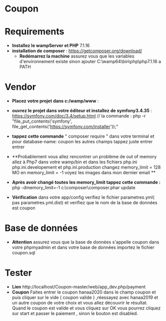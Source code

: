

# Coupon
# Requirements
   * **Installez le wampServer et PHP** 7.1.16
   * **installation de composer** :
    https://getcomposer.org/download/ 
     * **Redémarrez la machine** assurez vous que les variables d'environnement existe sinon ajouter C:\wamp64\bin\php\php7.1.16 a PATH
 # Vendor 
   * **Placez votre projet dans c:/wamp/www** :
   * **ouvrez le projet dans votre éditeur et installez de symfony3.4.35** :
    https://symfony.com/doc/3.4/setup.html // la commande : php -r "file_put_contents('symfony', file_get_contents('https://symfony.com/installer'));"

   * **tappez cette commande** " composer require " dans votre terminal et pour database-name: coupon les autres champs tappez juste entrer entrer
   * **Probablement vous allez rencontrer un problème de out of memory allez à Php7 dans votre wamp/bin et dans les fichiers php.ini php.ini.developement et php.ini.production changez memory_limit = 128 MO en memory_limit = -1 voyez les images dans mon dernier email
   ** 
   * **Après avoir changé toutes les memory_limit tappez cette commande :** 
   php -dmemory_limit=-1 c:\composer\composer.phar update
   * **Vérification** dans votre app/config verifiez le fichier parametres.yml( pas parametres.yml.dist)  et verifiez que le nom de la base de données est coupon
 # Base de données 
   * **Attention** assurez vous que la base de données s'appelle coupon dans votre phpmyadmin et dans votre base de données importez le fichier coupon.sql  
 # Tester
   * **Lien** http://localhost/Coupon-master/web/app_dev.php/payment
   * **Coupon** Faites entrer le coupon hanaa2020 dans le champ coupon et puis cliquer sur le vide ( coupon valide ) ,réessayez avec hanaa2019 et un autre coupon de votre choix et vous allez découvrir le résultat.
   Quand le coupon est valide et vous cliquez sur OK vous pourrez cliquez sur start et passer le paiement , sinon le bouton est disabled.
